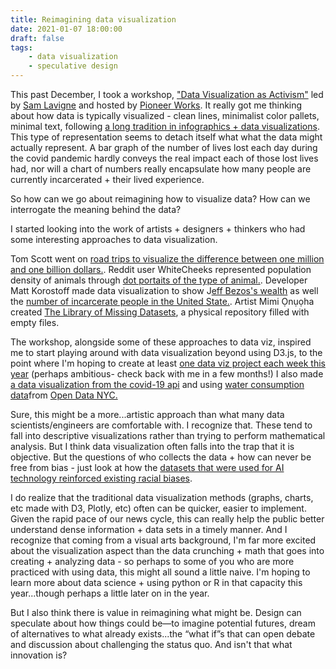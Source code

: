 ```yaml
---
title: Reimagining data visualization
date: 2021-01-07 18:00:00
draft: false
tags:
    - data visualization
    - speculative design
---
```

This past December, I took a workshop, ["Data Visualization as Activism"](https://pioneerworks.org/classes/data-visualization-as-activism/#:~:text=By%20using%20data%20visualization%20as,to%20others%20in%20your%20community.) led by [Sam Lavigne](https://lav.io/) and hosted by [Pioneer Works](https://pioneerworks.org/).
 It really got me thinking about how data is typically visualized - clean lines, minimalist color pallets, minimal text, following [a long tradition in infographics + data visualizations](https://www.smithsonianmag.com/history/surprising-history-infographic-180959563/). This type of representation seems to detach itself what what the data might actually represent. A bar graph of the number of lives lost each day during the covid pandemic hardly conveys the real impact each of those lost lives had, nor will a chart of numbers really encapsulate how many people are currently incarcerated + their lived experience. 

 So how can we go about reimagining how to visualize data? How can we interrogate the meaning behind the data? 

 I started looking into the work of artists + designers + thinkers who had some interesting approaches to data visualization. 

 Tom Scott went on [road trips to visualize the difference between one million and one billion dollars.](https://www.youtube.com/watch?v=8YUWDrLazCg&feature=youtu.be&ab_channel=TomScott). Reddit user WhiteCheeks represented population density of animals through [dot portaits of the type of animal.](https://www.reddit.com/r/dataisbeautiful/comments/ioot6z/oc_i_wrote_a_script_which_builds_the_face_of_an/). Developer Matt Korostoff made data visualization to show J[eff Bezos's wealth](https://mkorostoff.github.io/1-pixel-wealth/) as well the [number of incarcerate people in the United State.](https://mkorostoff.github.io/incarceration-in-real-numbers/). Artist Mimi Ọnụọha created [The Library of Missing Datasets](https://mimionuoha.com/the-library-of-missing-datasets), a physical repository filled with empty files. 

The workshop, alongside some of these approaches to data viz, inspired me to start playing around with data visualization beyond using D3.js, to the point where I'm hoping to create at least [one data viz project each week this year](https://github.com/anniebart/weeklyDataViz) (perhaps ambitious- check back with me in a few months!) I also made [a data visualization from the covid-19 api](https://tide-blue-balloon.glitch.me/) and using [water consumption data](https://ruddy-atlantic-sedum.glitch.me/)from [Open Data NYC.](https://opendata.cityofnewyork.us/) 

 Sure, this might be a more...artistic approach than what many data scientists/engineers are comfortable with. I recognize that. These tend to fall into descriptive visualizations rather than trying to perform mathematical analysis. But I think data visualization often falls into the trap that it is objective. But the questions of who collects the data + how can never be free from bias - just look at how the [datasets that were used for AI technology reinforced existing racial biases](https://www.pbs.org/wgbh/frontline/article/artificial-intelligence-algorithmic-bias-what-you-should-know/). 

I do realize that the traditional data visualization methods (graphs, charts, etc made with D3, Plotly, etc) often can be quicker, easier to implement. Given the rapid pace of our news cycle, this can really help the public better understand dense information + data sets in a timely manner. And I recognize that coming from a visual arts background, I'm far more excited about the visualization aspect than the data crunching + math that goes into creating + analyzing data - so perhaps to some of you who are more practiced with using data, this might all sound a little naive. I'm hoping to learn more about data science + using python or R in that capacity this year...though perhaps a little later on in the year. 

But I also think there is value in reimagining what might be. 
Design can speculate about how things could be—to imagine potential futures, dream of alternatives to what already exists...the “what if”s that can open debate and discussion about challenging the status quo. And isn't that what innovation is? 








